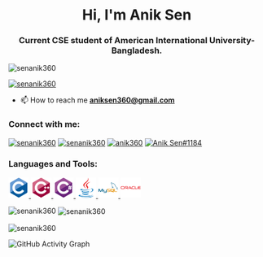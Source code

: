 <h1 align="center">Hi, I'm Anik Sen</h1>
<h3 align="center">Current CSE student of American International University-Bangladesh.</h3>

<p align="left"> <img src="https://komarev.com/ghpvc/?username=senanik360&label=Profile%20views&color=0e75b6&style=flat" alt="senanik360" /> </p>

<p align="left"> <a href="https://github.com/ryo-ma/github-profile-trophy"><img src="https://github-profile-trophy.vercel.app/?username=senanik360" alt="senanik360" /></a> </p>

- 📫 How to reach me **aniksen360@gmail.com**

<h3 align="left">Connect with me:</h3>
<p align="left">
<a href="https://linkedin.com/in/senanik360" target="blank"><img align="center" src="https://raw.githubusercontent.com/rahuldkjain/github-profile-readme-generator/master/src/images/icons/Social/linked-in-alt.svg" alt="senanik360" height="30" width="40" /></a>
<a href="https://fb.com/senanik360" target="blank"><img align="center" src="https://raw.githubusercontent.com/rahuldkjain/github-profile-readme-generator/master/src/images/icons/Social/facebook.svg" alt="senanik360" height="30" width="40" /></a>
<a href="https://instagram.com/anik360" target="blank"><img align="center" src="https://raw.githubusercontent.com/rahuldkjain/github-profile-readme-generator/master/src/images/icons/Social/instagram.svg" alt="anik360" height="30" width="40" /></a>
<a href="https://discord.gg/Anik Sen#1184" target="blank"><img align="center" src="https://raw.githubusercontent.com/rahuldkjain/github-profile-readme-generator/master/src/images/icons/Social/discord.svg" alt="Anik Sen#1184" height="30" width="40" /></a>
</p>

<h3 align="left">Languages and Tools:</h3>
<p align="left"> <a href="https://www.cprogramming.com/" target="_blank" rel="noreferrer"> <img src="https://raw.githubusercontent.com/devicons/devicon/master/icons/c/c-original.svg" alt="c" width="40" height="40"/> </a> <a href="https://www.w3schools.com/cpp/" target="_blank" rel="noreferrer"> <img src="https://raw.githubusercontent.com/devicons/devicon/master/icons/cplusplus/cplusplus-original.svg" alt="cplusplus" width="40" height="40"/> </a> <a href="https://www.w3schools.com/cs/" target="_blank" rel="noreferrer"> <img src="https://raw.githubusercontent.com/devicons/devicon/master/icons/csharp/csharp-original.svg" alt="csharp" width="40" height="40"/> </a> <a href="https://www.java.com" target="_blank" rel="noreferrer"> <img src="https://raw.githubusercontent.com/devicons/devicon/master/icons/java/java-original.svg" alt="java" width="40" height="40"/> </a> <a href="https://www.mysql.com/" target="_blank" rel="noreferrer"> <img src="https://raw.githubusercontent.com/devicons/devicon/master/icons/mysql/mysql-original-wordmark.svg" alt="mysql" width="40" height="40"/> </a> <a href="https://www.oracle.com/" target="_blank" rel="noreferrer"> <img src="https://raw.githubusercontent.com/devicons/devicon/master/icons/oracle/oracle-original.svg" alt="oracle" width="40" height="40"/> </a> </p>

<p><img align="left" src="https://github-readme-stats.vercel.app/api/top-langs?username=senanik360&show_icons=true&locale=en&layout=compact" alt="senanik360" /></p>

<p>&nbsp;<img align="center" src="https://github-readme-stats.vercel.app/api?username=senanik360&show_icons=true&locale=en" alt="senanik360" /></p>

<p><img align="center" src="https://github-readme-streak-stats.herokuapp.com/?user=senanik360&" alt="senanik360" /></p>

![GitHub Activity Graph](https://activity-graph.herokuapp.com/graph?username=senanik360)  
